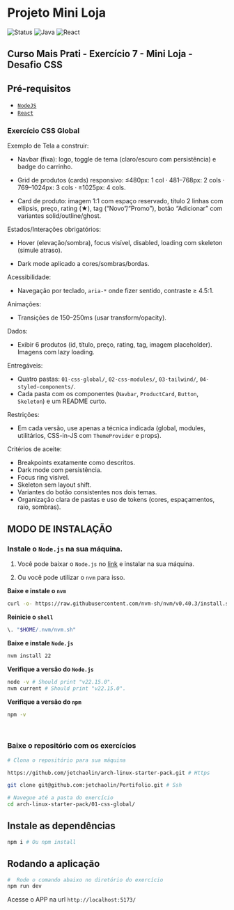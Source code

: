# Projeto Mini Loja

<div align="left">
  <img src="https://img.shields.io/badge/Status-Em_Desenvolvimento-orange" alt="Status">
  <img src="https://img.shields.io/badge/NodeJS-v20.19.4-yellow" alt="Java">
  <img src="https://img.shields.io/badge/React-v19.1.1-blue" alt="React">
</div>

## **Curso Mais Prati - Exercício 7 - Mini Loja - Desafio CSS**

## **Pré-requisitos**

- [`NodeJS`](#modo-de-instalação)
- [`React`](#instale-as-dependências)

### Exercício CSS Global

Exemplo de Tela a construir:

- Navbar (fixa): logo, toggle de tema (claro/escuro com persistência) e badge do carrinho.

- Grid de produtos (cards) responsivo: ≤480px: 1 col · 481–768px: 2 cols · 769–1024px: 3 cols · ≥1025px: 4 cols.

- Card de produto: imagem 1:1 com espaço reservado, título 2 linhas com ellipsis, preço, rating (★), tag (“Novo”/“Promo”), botão “Adicionar” com variantes solid/outline/ghost.

Estados/Interações obrigatórios:

- Hover (elevação/sombra), focus visível, disabled, loading com skeleton (simule atraso).

- Dark mode aplicado a cores/sombras/bordas.

Acessibilidade:

- Navegação por teclado, `aria-*` onde fizer sentido, contraste ≥ 4.5:1.

Animações:

- Transições de 150–250ms (usar transform/opacity).

Dados:

- Exibir 6 produtos (id, título, preço, rating, tag, imagem placeholder). Imagens com lazy loading.

Entregáveis:

- Quatro pastas: `01-css-global/`, `02-css-modules/`, `03-tailwind/`, `04-styled-components/`.
- Cada pasta com os componentes (`Navbar`, `ProductCard`, `Button`, `Skeleton`) e um README curto.

Restrições:

- Em cada versão, use apenas a técnica indicada (global, modules, utilitários, CSS-in-JS com `ThemeProvider` e props).

Critérios de aceite:

- Breakpoints exatamente como descritos.
- Dark mode com persistência.
- Focus ring visível.
- Skeleton sem layout shift.
- Variantes do botão consistentes nos dois temas.
- Organização clara de pastas e uso de tokens (cores, espaçamentos, raio, sombras).

## **MODO DE INSTALAÇÃO**

### Instale o `Node.js` na sua máquina.

 1. Você pode baixar o `Node.js` no [link](https://nodejs.org/en/download/) e instalar na sua máquina.

 2. Ou você pode utilizar o `nvm` para isso.

**Baixe e instale o `nvm`**

```sh
curl -o- https://raw.githubusercontent.com/nvm-sh/nvm/v0.40.3/install.sh | bash
```

**Reinicie o `shell`**

```sh
\. "$HOME/.nvm/nvm.sh"
```

**Baixe e instale `Node.js`**

```sh
nvm install 22
```

**Verifique a versão do `Node.js`**

```sh
node -v # Should print "v22.15.0".
nvm current # Should print "v22.15.0".
```

**Verifique a versão do `npm`**

```sh
npm -v
```

<br />

### **Baixe o repositório com os exercícios**

```sh
# Clona o repositório para sua máquina

https://github.com/jetchaolin/arch-linux-starter-pack.git # Https

git clone git@github.com:jetchaolin/Portifolio.git # Ssh

# Navegue até a pasta do exercício
cd arch-linux-starter-pack/01-css-global/
```

## **Instale as dependências**

```sh
npm i # Ou npm install
```

## Rodando a aplicação


```sh
#  Rode o comando abaixo no diretório do exercício
npm run dev
```
Acesse o APP na url `http://localhost:5173/`
